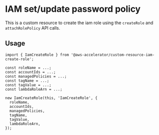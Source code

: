 # IAM set/update password policy

This is a custom resource to create the iam role using the `createRole` and `attachRolePolicy` API calls.

## Usage

    import { IamCreateRole } from '@aws-accelerator/custom-resource-iam-create-role';

    const roleName = ...;
    const accountIds = ...;
    const managedPolicies = ...;
    const tagName = ...;
    const tagValue = ...;
    const lambdaRoleArn = ...;

    new IamCreateRole(this, 'IamCreateRole', {
      roleName,
      accountIds,
      managedPolicies,
      tagName,
      tagValue,
      lambdaRoleArn,
    });
